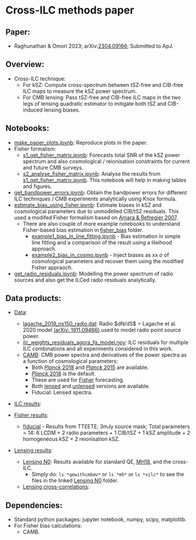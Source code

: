 # Cross-ILC methods paper

## Paper:
* Raghunathan & Omori 2023; arXiv:[2304.09166](https://arxiv.org/abs/2304.09166); Submitted to ApJ.

## Overview:
* Cross-ILC technique:
  * For kSZ: Compute cross-spectrum between tSZ-free and CIB-free ILC maps to measure the kSZ power spectrum.
  * For CMB lensing: Pass tSZ-free and CIB-free ILC maps in the two legs of lensing quadratic estimator to mitigate both tSZ and CIB-induced lensing biases.
  
## Notebooks:
* [make_paper_plots.ipynb](https://github.com/sriniraghunathan/cross_ilc_methods_paper/blob/main/make_paper_plots.ipynb): Reproduce plots in the paper.
* Fisher formalism:
  * [s1_get_fisher_matrix.ipynb](https://github.com/sriniraghunathan/cross_ilc_methods_paper/blob/main/s1_get_fisher_matrix.ipynb): Forecasts total SNR of the kSZ power spectrum and also cosmological / reionisation constraints for current and future CMB surveys.
  * [s2_analyse_fisher_matrix.ipynb](https://github.com/sriniraghunathan/cross_ilc_methods_paper/blob/main/s2_analyse_fisher_matrix.ipynb): Analyse the results from [s1_get_fisher_matrix.ipynb](https://github.com/sriniraghunathan/cross_ilc_methods_paper/blob/main/s1_get_fisher_matrix.ipynb). This notebook will help in making tables and figures.
* [get_bandpower_errors.ipynb](https://github.com/sriniraghunathan/cross_ilc_methods_paper/blob/main/get_bandpower_errors.ipynb): Obtain the bandpower errors for different ILC techniques / CMB experiments analytically using Knox formula.
* [estimate_bias_using_fisher.ipynb](https://github.com/sriniraghunathan/cross_ilc_methods_paper/blob/main/estimate_bias_using_fisher.ipynb): Estimate biases in kSZ and cosmological parameters due to unmodelled CIB/tSZ residuals. This used a modifed Fisher formalism based on [Amara & Refregier 2007](https://arxiv.org/abs/0710.5171).
   * There are also couple of more example notebooks to understand Fisher-based bias estimation in [fisher_bias](https://github.com/sriniraghunathan/cross_ilc_methods_paper/tree/b6eef6e608ef574324ce874112d2db7f638efc29/fisher_bias) folder.
     * [example1_bias_in_line_fitting.ipynb](https://github.com/sriniraghunathan/cross_ilc_methods_paper/blob/b6eef6e608ef574324ce874112d2db7f638efc29/fisher_bias/example1_bias_in_line_fitting.ipynb) - Bias estimation in simple line fitting and a comparison of the result using a lileihood approach.
     * [example2_bias_in_cosmo.ipynb](https://github.com/sriniraghunathan/cross_ilc_methods_paper/blob/b6eef6e608ef574324ce874112d2db7f638efc29/fisher_bias/example2_bias_in_cosmo.ipynb) - Inject biases as xx $\sigma$ of cosmological parameters and recover them using the modified Fisher appraoch. 
* [get_radio_residuals.ipynb](https://github.com/sriniraghunathan/cross_ilc_methods_paper/blob/main/get_radio_residuals.ipynb): Modelling the power spectrum of radio sources and also get the ILCed radio residuals analytically.

## Data products:
* [Data](https://github.com/sriniraghunathan/cross_ilc_methods_paper/tree/main/publish/data):
  * [lagache_2019_ns150_radio.dat](https://github.com/sriniraghunathan/cross_ilc_methods_paper/blob/main/publish/data/lagache_2019_ns150_radio.dat): Radio \$dN/dS$ = Lagache et al. 2020 model [(arXiv: 1911.09466)](https://arxiv.org/abs/1911.09466) used to model radio point source power.
  * [ilc_weights_residuals_agora_fg_model.npy](https://github.com/sriniraghunathan/cross_ilc_methods_paper/blob/main/publish/ilc/ilc_weights_residuals_agora_fg_model.npy): ILC residuals for multiple ILC combinations and all experiments considered in this work.
  * [CAMB](https://github.com/sriniraghunathan/cross_ilc_methods_paper/tree/main/publish/data/CAMB): CMB power spectra and derivatives of the power spectra as a function of cosmological parameters:
      * Both [*Planck* 2018](https://github.com/sriniraghunathan/cross_ilc_methods_paper/blob/main/publish/data/CAMB/planck_2018/) and [*Planck* 2015](https://github.com/sriniraghunathan/cross_ilc_methods_paper/blob/main/publish/data/CAMB/planck_2015/) are available.
      * [*Planck* 2018](https://github.com/sriniraghunathan/cross_ilc_methods_paper/blob/main/publish/data/CAMB/planck_2018/) is the default.
    * These are used for [Fisher](https://github.com/sriniraghunathan/cross_ilc_methods_paper/blob/main/s1_get_fisher_matrix.ipynb) forecasting.
    * Both [lensed](https://github.com/sriniraghunathan/cross_ilc_methods_paper/blob/main/publish/data/CAMB/planck_2018/cmb_spectra_lensed.txt) and [unlensed](https://github.com/sriniraghunathan/cross_ilc_methods_paper/blob/main/publish/data/CAMB/planck_2018/cmb_spectra_unlensed.txt) versions are available.
    * Fiducial: Lensed spectra.
* [ILC results](https://github.com/sriniraghunathan/cross_ilc_methods_paper/tree/main/publish/ilc):

* [Fisher results](https://github.com/sriniraghunathan/cross_ilc_methods_paper/tree/main/publish/fisher):
  * [fiducial](publish/fisher/F_mat_lcdm_foregrounds_allkSZ_TTEETE_3mJymask.npy) - Results from TTEETE; 3mJy source mask; Total parameters = 14: 6 LCDM + 2 radio parameters + 1 CIB/tSZ + 1 kSZ amplitude + 2 homogeneous kSZ + 2 reionisation kSZ.

* [Lensing results](https://github.com/sriniraghunathan/cross_ilc_methods_paper/tree/main/publish/lensing):
   * [Lensing N0](https://github.com/sriniraghunathan/cross_ilc_methods_paper/tree/main/publish/lensing/lensing_n0): Results available for standard QE, [MH18](https://arxiv.org/abs/1802.08230), and the cross-ILC.
     * Simply do: `ls *qewithcmbmv*` or `ls *mh*` or `ls *xilc*` to see the files in the linked [Lensing N0](https://github.com/sriniraghunathan/cross_ilc_methods_paper/tree/main/publish/lensing/lensing_n0) folder.
   * [Lensing cross-correlations](https://github.com/sriniraghunathan/cross_ilc_methods_paper/tree/main/publish/lensing/lensing_xls):
 

## Dependencies:
* Standard python packages: jupyter notebook, numpy, scipy, matplotlib.
* For Fisher bias calculations:
  * CAMB.
